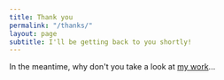 ```yaml
---
title: Thank you
permalink: "/thanks/"
layout: page
subtitle: I'll be getting back to you shortly!
---
```


In the meantime, why don't you take a look at [my work](/work)...